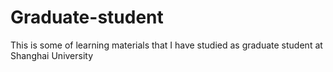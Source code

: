 # Graduate-student
This is some of learning materials that I have studied as graduate student  at Shanghai University
